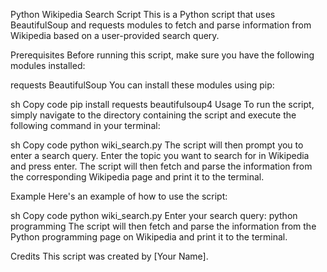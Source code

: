 Python Wikipedia Search Script
This is a Python script that uses BeautifulSoup and requests modules to fetch and parse information from Wikipedia based on a user-provided search query.

Prerequisites
Before running this script, make sure you have the following modules installed:

requests
BeautifulSoup
You can install these modules using pip:

sh
Copy code
pip install requests beautifulsoup4
Usage
To run the script, simply navigate to the directory containing the script and execute the following command in your terminal:

sh
Copy code
python wiki_search.py
The script will then prompt you to enter a search query. Enter the topic you want to search for in Wikipedia and press enter. The script will then fetch and parse the information from the corresponding Wikipedia page and print it to the terminal.

Example
Here's an example of how to use the script:

sh
Copy code
python wiki_search.py
Enter your search query: python programming
The script will then fetch and parse the information from the Python programming page on Wikipedia and print it to the terminal.

Credits
This script was created by [Your Name].